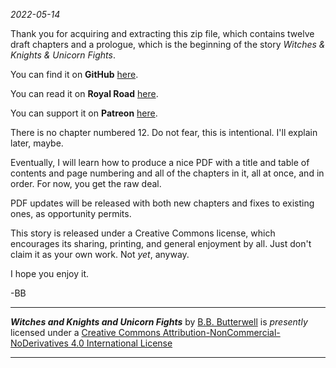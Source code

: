 *2022-05-14*

Thank you for acquiring and extracting this zip file, which contains twelve draft chapters and a prologue, which is the beginning of the story *Witches & Knights & Unicorn Fights*. 

You can find it on **GitHub** [here](https://github.com/bbbutterwell/book).

You can read it on **Royal Road** [here](https://www.royalroad.com/fiction/53291/witches-knights-unicorn-fights).

You can support it on **Patreon** [here](https://www.patreon.com/bbbutterwell).

There is no chapter numbered 12. Do not fear, this is intentional. I'll explain later, maybe. 

Eventually, I will learn how to produce a nice PDF with a title and table of contents and page numbering and all of the chapters in it, all at once, and in order. For now, you get the raw deal.

PDF updates will be released with both new chapters and fixes to existing ones, as opportunity permits. 

This story is released under a Creative Commons license, which encourages its sharing, printing, and general enjoyment by all. Just don't claim it as your own work. Not *yet*, anyway.

I hope you enjoy it.

-BB

<p><hr/><span xmlns:dct="http://purl.org/dc/terms/" href="http://purl.org/dc/dcmitype/Text" property="dct:title" rel="dct:type"><b><i>Witches and Knights and Unicorn Fights</i></b></span> by <a xmlns:cc="http://creativecommons.org/ns#" href="https://github.com/bbbutterwell/book" property="cc:attributionName" rel="cc:attributionURL">B.B. Butterwell</a> is <i>presently</i> licensed under a <a rel="license" href="http://creativecommons.org/licenses/by-nc-nd/4.0/">Creative Commons Attribution-NonCommercial-NoDerivatives 4.0 International License</a><hr/></p>
